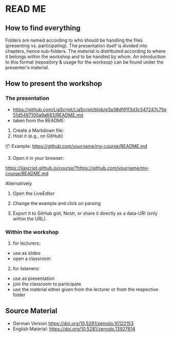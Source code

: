 # READ ME 

## How to find everything 
Folders are named according to who should be handling the files (presenting vs. participating). 
The presentation itself is divided into chapters, hence sub-folders. 
The material is distributed according to where it belongs within the workshop and to be handled by whom. 
An introduction to this format (repository & usage for the worksop) can be found under the presenter's material.

## How to present the workshop 
### The presentation 
- https://github.com/LiaScript/LiaScript/blob/e3a38df91f3d3c547247c75e51d5497100a9a683/README.md
- taken from the README:

1. Create a Markdown file:
2. Host it (e.g., on GitHub)

📦 Example: https://github.com/yourname/my-course/README.md

3. Open it in your browser:

https://liascript.github.io/course/?https://github.com/yourname/my-course/README.md

Alternatively
1. Open the LiveEditor

2. Change the example and click on parsing

3. Export it to GitHub gist, Nostr, or share it directly as a data-URI (only within the URL).

### Within the workshop
1. for lecturers:
- use as slides
- open a classroom
2. for listeners:
- use as presentation
- join the classroom to participate
- use the material either given from the lecturer or from the respective folder

## Source Material 
- German Version 
https://doi.org/10.5281/zenodo.10122153
- English Material:
https://doi.org/10.5281/zenodo.13927614

